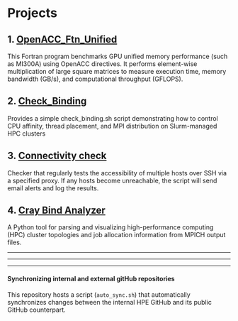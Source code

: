 # Projects

## 1. [OpenACC_Ftn_Unified](https://github.com/PourroyJean/HPC_Playground/tree/master/OpenACC_Ftn_Unified)  
This Fortran program benchmarks GPU unified memory performance (such as MI300A) using OpenACC directives. It performs element-wise multiplication of large square matrices to measure execution time, memory bandwidth (GB/s), and computational throughput (GFLOPS).

## 2. [Check_Binding](./Check_Binding)
Provides a simple check_binding.sh script demonstrating how to control CPU affinity, thread placement, and MPI distribution on Slurm-managed HPC clusters

## 3. [Connectivity check](./Connectivity_check)
Checker that regularly tests the accessibility of multiple hosts over SSH via a specified proxy. If any hosts become unreachable, the script will send email alerts and log the results.

## 4. [Cray Bind Analyzer](./CrayBindAnalyzer)
A Python tool for parsing and visualizing high-performance computing (HPC) cluster topologies and job allocation information from MPICH output files.



---------
---------
---------

#### Synchronizing internal and external gitHub repositories

This repository hosts a script (`auto_sync.sh`) that automatically synchronizes changes between the internal HPE GitHub and its public GitHub counterpart.
